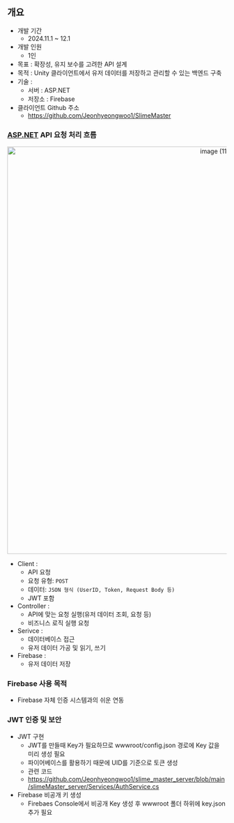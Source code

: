 ## 개요

- 개발 기간
    - 2024.11.1 ~ 12.1
- 개발 인원
    - 1인
- 목표 : 확장성, 유지 보수를 고려한 API 설계
- 목적 : Unity 클라이언트에서 유저 데이터를 저장하고 관리할 수 있는 백엔드 구축
- 기술 :
    - 서버 : ASP.NET
    - 저장소 : Firebase
- 클라이언트 Github 주소
    - https://github.com/Jeonhyeongwoo1/SlimeMaster
 
### [ASP.NET](http://ASP.NET)  API 요청 처리 흐름
<div align="center">
    <img width="936" alt="image (11)" src="https://github.com/user-attachments/assets/aa4af119-b98b-43f1-b6a0-12a5afa81623" />
</div>

- Client :
    - API 요청
    - 요청 유형: `POST`
    - 데이터: `JSON 형식 (UserID, Token, Request Body 등)`
    - JWT 포함
- Controller :
    - API에 맞는 요청 실행(유저 데이터 조회, 요청 등)
    - 비즈니스 로직 실행 요청
- Serivce :
    - 데이터베이스 접근
    - 유저 데이터 가공 및 읽기, 쓰기
- Firebase :
    - 유저 데이터 저장

### Firebase 사용 목적
- Firebase 자체 인증 시스템과의 쉬운 연동

### JWT 인증 및 보안

- JWT 구현
    - JWT를 만들때 Key가 필요하므로 wwwroot/config.json 경로에 Key 값을 미리 생성 필요
    - 파이어베이스를 활용하기 때문에 UID를 기준으로 토큰 생성
    - 관련 코드
    - https://github.com/Jeonhyeongwoo1/slime_master_server/blob/main/slimeMaster_server/Services/AuthService.cs
- Firebase 비공개 키 생성
    - Firebaes Console에서 비공개 Key 생성 후 wwwroot 폴더 하위에 key.json 추가 필요
